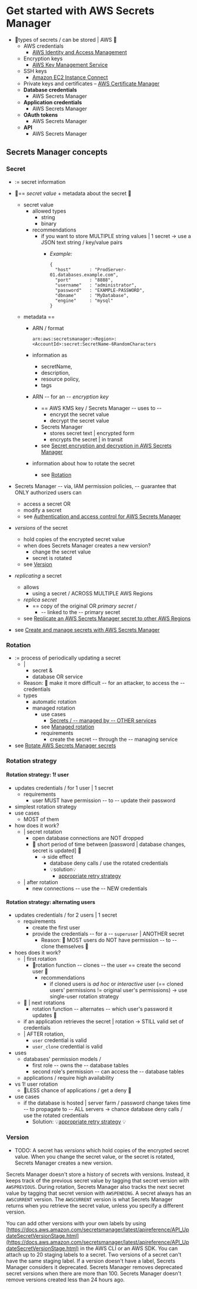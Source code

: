 # Get started with AWS Secrets Manager<a name="getting-started"></a>

* 👀types of secrets / can be stored | AWS 👀
  + AWS credentials
    + [AWS Identity and Access Management](https://docs.aws.amazon.com/IAM/latest/UserGuide/introduction.html)
  + Encryption keys
    + [AWS Key Management Service](https://docs.aws.amazon.com/kms/latest/developerguide/overview.html)
  + SSH keys
    + [Amazon EC2 Instance Connect](https://docs.aws.amazon.com/AWSEC2/latest/UserGuide/Connect-using-EC2-Instance-Connect.html)
  + Private keys and certificates – [AWS Certificate Manager](https://docs.aws.amazon.com/acm/latest/userguide/acm-overview.html)
  + **Database credentials**
    + AWS Secrets Manager
  + **Application credentials**
    + AWS Secrets Manager
  + **OAuth tokens**
    + AWS Secrets Manager
  + **API**
    + AWS Secrets Manager

## Secrets Manager concepts<a name="getting-started_concepts"></a>

### Secret<a name="term_secret"></a>

* := secret information
* 👀== *secret value* + metadata about the secret 👀
  * secret value
    * allowed types
      * string
      * binary
    * recommendations
      * if you want to store MULTIPLE string values | 1 secret -> use a JSON text string / key/value pairs
        * _Example:_

            ```
            {
              "host"       : "ProdServer-01.databases.example.com",
              "port"       : "8888",
              "username"   : "administrator",
              "password"   : "EXAMPLE-PASSWORD",
              "dbname"     : "MyDatabase",
              "engine"     : "mysql"
            }
            ```
  * metadata ==
    + ARN / format

        ```
        arn:aws:secretsmanager:<Region>:<AccountId>:secret:SecretName-6RandomCharacters
        ```
    + information as
      + secretName,
      + description,
      + resource policy,
      + tags
    + ARN -- for an -- *encryption key*
      + == AWS KMS key / Secrets Manager -- uses to --
        + encrypt the secret value
        + decrypt the secret value
      + Secrets Manager 
        + stores secret text | encrypted form
        + encrypts the secret | in transit
      + see [Secret encryption and decryption in AWS Secrets Manager](security-encryption.md)
    + information about how to rotate the secret 
      + see [Rotation](#rotationa-nameterm_rotationa)

* Secrets Manager -- via, IAM permission policies, -- guarantee that ONLY authorized users can
  * access a secret OR
  * modify a secret
  * see [Authentication and access control for AWS Secrets Manager](auth-and-access.md)

* *versions* of the secret
  * hold copies of the encrypted secret value
  * when does Secrets Manager creates a new version?
    * change the secret value
    * secret is rotated 
  * see [Version](#term_version)

* *replicating* a secret
  * allows
    * using a secret / ACROSS MULTIPLE AWS Regions
  * *replica secret*
    * == copy of the original OR *primary secret* /
      * -- linked to the -- primary secret
  * see [Replicate an AWS Secrets Manager secret to other AWS Regions](create-manage-multi-region-secrets.md)

* see [Create and manage secrets with AWS Secrets Manager](managing-secrets.md)

### Rotation<a name="term_rotation"></a>

* := process of periodically updating a secret 
  * | 
    * secret &
    * database OR service
  * Reason: 🧠 make it more difficult -- for an attacker, to access the -- credentials
  * types
    * automatic rotation
    * managed rotation
      * use cases
        * [Secrets / -- managed by -- OTHER services](service-linked-secrets.md) 
      * see [Managed rotation](rotate-secrets_managed.md)
      * requirements
        * create the secret -- through the -- managing service
* see [Rotate AWS Secrets Manager secrets](rotating-secrets.md)

### Rotation strategy<a name="rotation-strategy"></a>

#### Rotation strategy: 1! user<a name="rotating-secrets-one-user-one-password"></a>

* updates credentials / for 1 user | 1 secret
  * requirements
    * user MUST have permission -- to -- update their password 
* simplest rotation strategy
* use cases
  * MOST of them
* how does it work?
  * | secret rotation
    * open database connections are NOT dropped
    * 👀 short period of time between [password | database changes, secret is updated] 👀
      * -> side effect
        * database deny calls / use the rotated credentials
        * 💡solution💡
          * [appropriate retry strategy](http://aws.amazon.com/blogs/architecture/exponential-backoff-and-jitter/)
  * | after rotation
    * new connections -- use the -- NEW credentials 

#### Rotation strategy: alternating users<a name="rotating-secrets-two-users"></a>

* updates credentials / for 2 users | 1 secret
  * requirements
    * create the first user
    * provide the credentials -- for a -- `superuser` | ANOTHER secret
      * Reason: 🧠 MOST users do NOT have permission -- to -- clone themselves 🧠
* hoes does it work?
  * | first rotation
    * 👀rotation function -- clones -- the user == create the second user 👀
      * recommendations
        * if cloned users is *ad hoc* or *interactive* user (== cloned users' permissions != original user's permissions) -> use single-user rotation strategy
  * 👀 | next rotations
    * rotation function -- alternates -- which user's password it updates 👀
  * if an application retrieves the secret | rotation -> STILL valid set of credentials
  * | AFTER rotation, 
    * `user` credential is valid
    * `user_clone` credential is valid 
* uses 
  * databases' permission models /
    * first role -- owns the -- database tables
    * second role's permission -- can access the -- database tables 
  * applications / require high availability 
* vs 1! user rotation
  * 👀LESS chance of applications / get a deny  👀
* use cases 
  * if the database is hosted | server farm / password change takes time -- to propagate to -- ALL servers -> chance database deny calls / use the rotated credentials
    * Solution: 💡[appropriate retry strategy](http://aws.amazon.com/blogs/architecture/exponential-backoff-and-jitter/) 💡 

### Version<a name="term_version"></a>

* TODO:
A secret has *versions* which hold copies of the encrypted secret value\. When you change the secret value, or the secret is rotated, Secrets Manager creates a new version\.

Secrets Manager doesn't store a history of secrets with versions\. Instead, it keeps track of the previous secret value by tagging that secret version with `AWSPREVIOUS`\. During rotation, Secrets Manager also tracks the next secret value by tagging that secret version with `AWSPENDING`\. A secret always has an `AWSCURRENT` version\. The `AWSCURRENT` version is what Secrets Manager returns when you retrieve the secret value, unless you specify a different version\. 

You can add other versions with your own labels by using [https://docs.aws.amazon.com/secretsmanager/latest/apireference/API_UpdateSecretVersionStage.html](https://docs.aws.amazon.com/secretsmanager/latest/apireference/API_UpdateSecretVersionStage.html) in the AWS CLI or an AWS SDK\. You can attach up to 20 staging labels to a secret\. Two versions of a secret can't have the same staging label\. If a version doesn't have a label, Secrets Manager considers it deprecated\. Secrets Manager removes deprecated secret versions when there are more than 100\. Secrets Manager doesn't remove versions created less than 24 hours ago\.